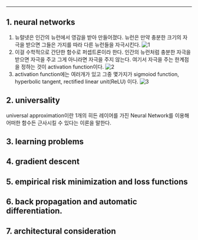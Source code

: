 
___
## 1. neural networks
1) 뉴럴넷은 인간의 뉴런에서 영감을 받아 만들어졌다. 뉴런은 만약 충분한 크기의 자극을 받으면 그들은 가지를 따라 다른 뉴런들을 자극시킨다. 
![1](https://user-images.githubusercontent.com/63699718/118811382-e7bfe080-b8e7-11eb-96da-595bf6a08a6f.PNG)
2)  이걸 수학적으로 간단한 함수로 퍼셉트론이라 한다. 인간의 뉴런처럼 충분한 자극을 받으면 자극을 주고 그게 아니라면 자극을 주지 않는다. 여기서 자극을 주는 한계점을 정하는 것이 activation function이다. 
![2](https://user-images.githubusercontent.com/63699718/118811659-39686b00-b8e8-11eb-96f3-61aa65365f06.PNG)
3) activation function에는 여러개가 있고 그중 몇가지가 sigmoiod function, hyperbolic tangent, rectified linear unit(ReLU) 이다.
![3](https://user-images.githubusercontent.com/63699718/118837696-0c27b700-b900-11eb-9d3c-5e141796f5c7.PNG)
## 2. universality
universal approximation이란 1개의 히든 레이어를 가진 Neural Network를 이용해 어떠한 함수든 근사시킬 수 있다는 이론을 말한다.
## 3. learning problems
## 4. gradient descent
## 5. empirical risk minimization and loss functions
## 6. back propagation and automatic differentiation.
## 7. architectural consideration
